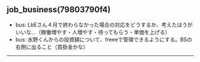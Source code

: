 job_business(79803790f4)
---

- bus: LbEさん４月で終わらなかった場合の対応をどうするか、考えたほうがいいな...（稼働増やす・人増やす・待ってもらう・単価を上げる）
- bus: 水野くんからの投資額について、freeeで管理できるようにする。BSの右側に出ること（買掛金かな）

---

